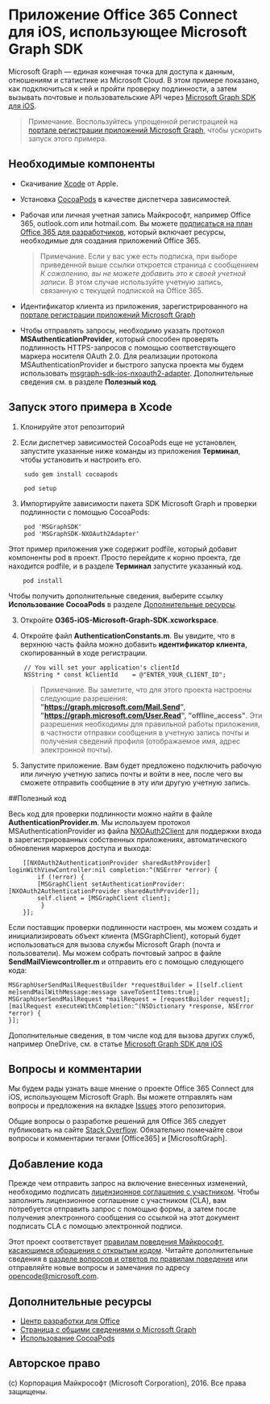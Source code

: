 # <a name="office-365-connect-sample-for-ios-using-the-microsoft-graph-sdk"></a>Приложение Office 365 Connect для iOS, использующее Microsoft Graph SDK

Microsoft Graph — единая конечная точка для доступа к данным, отношениям и статистике из Microsoft Cloud. В этом примере показано, как подключиться к ней и пройти проверку подлинности, а затем вызывать почтовые и пользовательские API через [Microsoft Graph SDK для iOS](https://github.com/microsoftgraph/msgraph-sdk-ios).

> Примечание. Воспользуйтесь упрощенной регистрацией на [портале регистрации приложений Microsoft Graph](https://apps.dev.microsoft.com), чтобы ускорить запуск этого примера.

## <a name="prerequisites"></a>Необходимые компоненты
* Скачивание [Xcode](https://developer.apple.com/xcode/downloads/) от Apple.

* Установка [CocoaPods](https://guides.cocoapods.org/using/using-cocoapods.html) в качестве диспетчера зависимостей.
* Рабочая или личная учетная запись Майкрософт, например Office 365, outlook.com или hotmail.com. Вы можете [подписаться на план Office 365 для разработчиков](https://aka.ms/devprogramsignup), который включает ресурсы, необходимые для создания приложений Office 365.

     > Примечание. Если у вас уже есть подписка, при выборе приведенной выше ссылки откроется страница с сообщением *К сожалению, вы не можете добавить это к своей учетной записи*. В этом случае используйте учетную запись, связанную с текущей подпиской на Office 365.    
* Идентификатор клиента из приложения, зарегистрированного на [портале регистрации приложений Microsoft Graph](https://apps.dev.microsoft.com)
* Чтобы отправлять запросы, необходимо указать протокол **MSAuthenticationProvider**, который способен проверять подлинность HTTPS-запросов с помощью соответствующего маркера носителя OAuth 2.0. Для реализации протокола MSAuthenticationProvider и быстрого запуска проекта мы будем использовать [msgraph-sdk-ios-nxoauth2-adapter](https://github.com/microsoftgraph/msgraph-sdk-ios-nxoauth2-adapter). Дополнительные сведения см. в разделе **Полезный код**.


## <a name="running-this-sample-in-xcode"></a>Запуск этого примера в Xcode

1. Клонируйте этот репозиторий
2. Если диспетчер зависимостей CocoaPods еще не установлен, запустите указанные ниже команды из приложения **Терминал**, чтобы установить и настроить его.

        sudo gem install cocoapods
    
        pod setup

2. Импортируйте зависимости пакета SDK Microsoft Graph и проверки подлинности с помощью CocoaPods:

        pod 'MSGraphSDK'
        pod 'MSGraphSDK-NXOAuth2Adapter'


 Этот пример приложения уже содержит podfile, который добавит компоненты pod в проект. Просто перейдите к корню проекта, где находится podfile, и в разделе **Терминал** запустите указанный код.

        pod install

   Чтобы получить дополнительные сведения, выберите ссылку **Использование CocoaPods** в разделе [Дополнительные ресурсы](#AdditionalResources).

3. Откройте **O365-iOS-Microsoft-Graph-SDK.xcworkspace**.
4. Откройте файл **AuthenticationConstants.m**. Вы увидите, что в верхнюю часть файла можно добавить **идентификатор клиента**, скопированный в ходе регистрации.

        // You will set your application's clientId
        NSString * const kClientId    = @"ENTER_YOUR_CLIENT_ID";

    > Примечание. Вы заметите, что для этого проекта настроены следующие разрешения: **"https://graph.microsoft.com/Mail.Send", "https://graph.microsoft.com/User.Read", "offline_access"**. Эти разрешения необходимы для правильной работы приложения, в частности отправки сообщения в учетную запись почты и получения сведений профиля (отображаемое имя, адрес электронной почты).

5. Запустите приложение. Вам будет предложено подключить рабочую или личную учетную запись почты и войти в нее, после чего вы сможете отправить сообщение в эту или другую учетную запись.


##<a name="code-of-interest"></a>Полезный код

Весь код для проверки подлинности можно найти в файле **AuthenticationProvider.m**. Мы используем протокол MSAuthenticationProvider из файла [NXOAuth2Client](https://github.com/nxtbgthng/OAuth2Client) для поддержки входа в зарегистрированных собственных приложениях, автоматического обновления маркеров доступа и выхода:

        [[NXOAuth2AuthenticationProvider sharedAuthProvider] loginWithViewController:nil completion:^(NSError *error) {
            if (!error) {
            [MSGraphClient setAuthenticationProvider:[NXOAuth2AuthenticationProvider sharedAuthProvider]];
            self.client = [MSGraphClient client];
             }
        }];


Если поставщик проверки подлинности настроен, мы можем создать и инициализировать объект клиента (MSGraphClient), который будет использоваться для вызова службы Microsoft Graph (почта и пользователи). Мы можем собрать почтовый запрос в файле **SendMailViewcontroller.m** и отправить его с помощью следующего кода:

    MSGraphUserSendMailRequestBuilder *requestBuilder = [[self.client me]sendMailWithMessage:message saveToSentItems:true];    
    MSGraphUserSendMailRequest *mailRequest = [requestBuilder request];   
    [mailRequest executeWithCompletion:^(NSDictionary *response, NSError *error) {      
    }];


Дополнительные сведения, в том числе код для вызова других служб, например OneDrive, см. в статье [Microsoft Graph SDK для iOS](https://github.com/microsoftgraph/msgraph-sdk-ios)

## <a name="questions-and-comments"></a>Вопросы и комментарии

Мы будем рады узнать ваше мнение о проекте Office 365 Connect для iOS, использующем Microsoft Graph. Вы можете отправлять нам вопросы и предложения на вкладке [Issues](https://github.com/microsoftgraph/iOS-objectivec-connect-sample/issues) этого репозитория.

Общие вопросы о разработке решений для Office 365 следует публиковать на сайте [Stack Overflow](http://stackoverflow.com/questions/tagged/Office365+API). Обязательно помечайте свои вопросы и комментарии тегами [Office365] и [MicrosoftGraph].

## <a name="contributing"></a>Добавление кода
Прежде чем отправить запрос на включение внесенных изменений, необходимо подписать [лицензионное соглашение с участником](https://cla.microsoft.com/). Чтобы заполнить лицензионное соглашение с участником (CLA), вам потребуется отправить запрос с помощью формы, а затем после получения электронного сообщения со ссылкой на этот документ подписать CLA с помощью электронной подписи.

Этот проект соответствует [правилам поведения Майкрософт, касающимся обращения с открытым кодом](https://opensource.microsoft.com/codeofconduct/). Читайте дополнительные сведения в [разделе вопросов и ответов по правилам поведения](https://opensource.microsoft.com/codeofconduct/faq/) или отправляйте новые вопросы и замечания по адресу [opencode@microsoft.com](mailto:opencode@microsoft.com).

## <a name="additional-resources"></a>Дополнительные ресурсы

* [Центр разработки для Office](http://dev.office.com/)
* [Страница с общими сведениями о Microsoft Graph](https://graph.microsoft.io)
* [Использование CocoaPods](https://guides.cocoapods.org/using/using-cocoapods.html)

## <a name="copyright"></a>Авторское право
(c) Корпорация Майкрософт (Microsoft Corporation), 2016. Все права защищены.
